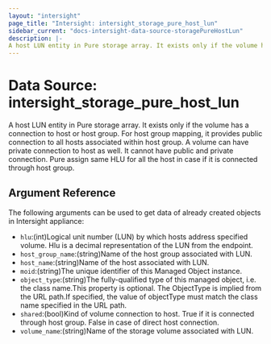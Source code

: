 ```yaml
---
layout: "intersight"
page_title: "Intersight: intersight_storage_pure_host_lun"
sidebar_current: "docs-intersight-data-source-storagePureHostLun"
description: |-
A host LUN entity in Pure storage array. It exists only if the volume has a connection to host or host group. For host group mapping, it provides public connection to all hosts associated within host group. A volume can have private connection to host as well. It cannot have public and private connection. Pure assign same HLU for all the host in case if it is connected through host group.
---
```


# Data Source: intersight_storage_pure_host_lun
A host LUN entity in Pure storage array. It exists only if the volume has a connection to host or host group. For host group mapping, it provides public connection to all hosts associated within host group. A volume can have private connection to host as well. It cannot have public and private connection. Pure assign same HLU for all the host in case if it is connected through host group.
## Argument Reference
The following arguments can be used to get data of already created objects in Intersight appliance:
* `hlu`:(int)Logical unit number (LUN) by which hosts address specified volume. Hlu is a decimal representation of the LUN from the endpoint.
* `host_group_name`:(string)Name of the host group associated with LUN.
* `host_name`:(string)Name of the host associated with LUN.
* `moid`:(string)The unique identifier of this Managed Object instance.
* `object_type`:(string)The fully-qualified type of this managed object, i.e. the class name.This property is optional. The ObjectType is implied from the URL path.If specified, the value of objectType must match the class name specified in the URL path.
* `shared`:(bool)Kind of volume connection to host. True if it is connected through host group. False in case of direct host connection.
* `volume_name`:(string)Name of the storage volume associated with LUN.
